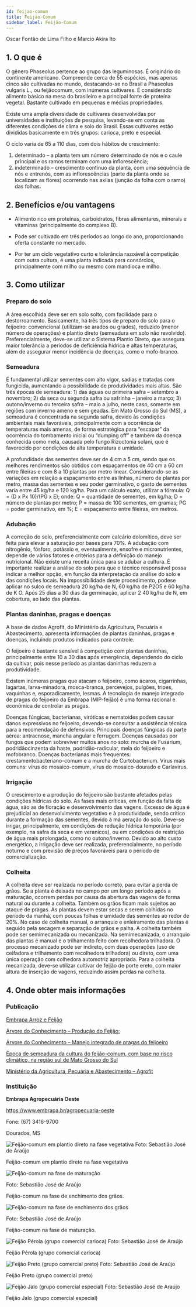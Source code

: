 ```yaml
---
id: feijao-comum
title: Feijão-Comum
sidebar_label: Feijão-Comum
---
```


<div class="center-textArticle">Oscar Fontão de Lima Filho e Marcio Akira Ito</div>

## **1. O que é**

O gênero Phaseolus pertence ao grupo das leguminosas. É
originário do continente americano. Compreende cerca de 55
espécies, mas apenas cinco são cultivadas no mundo,
destacando-se no Brasil a Phaseolus vulgaris L., ou feijãocomum, com inúmeras cultivares. É considerado alimento básico
na mesa do brasileiro e a principal fonte de proteína vegetal.
Bastante cultivado em pequenas e médias propriedades.

Existe uma ampla diversidade de cultivares desenvolvidas por
universidades e instituições de pesquisa, levando-se em conta
as diferentes condições de clima e solo do Brasil. Essas
cultivares estão divididas basicamente em três grupos: carioca,
preto e especial.

O ciclo varia de 65 a 110 dias, com dois hábitos de crescimento:

1. determinado – a planta tem um número determinado de nós e o
   caule principal e os ramos terminam com uma inflorescência;
2. indeterminado – crescimento contínuo da planta, com uma
   sequência de nós e entrenós, com as inflorescências (parte da
   planta onde se localizam as flores) ocorrendo nas axilas (junção
   da folha com o ramo) das folhas.

## **2. Benefícios e/ou vantagens**

- Alimento rico em proteínas, carboidratos, fibras alimentares,
  minerais e vitaminas (principalmente do complexo B).

- Pode ser cultivado em três períodos ao longo do ano,
  proporcionando oferta constante no mercado.

- Por ter um ciclo vegetativo curto e tolerância razoável à
  competição com outra cultura, é uma planta indicada para
  consórcios, principalmente com milho ou mesmo com
  mandioca e milho.

## **3. Como utilizar**

### Preparo do solo

A área escolhida deve ser em solo solto, com facilidade para o
destorroamento. Basicamente, há três tipos de preparo do solo
para o feijoeiro: convencional (utilizam-se arados ou grades),
reduzido (menor número de operações) e plantio direto
(semeadura em solo não revolvido). Preferencialmente, deve-se
utilizar o Sistema Plantio Direto, que assegura maior tolerância a
períodos de deficiência hídrica e altas temperaturas, além de
assegurar menor incidência de doenças, como o mofo-branco.

### Semeadura

É fundamental utilizar sementes com alto vigor, sadias e tratadas
com fungicida, aumentando a possibilidade de produtividades
mais altas. São três épocas de semeadura: 1) das águas ou
primeira safra – setembro a novembro; 2) da seca ou segunda
safra ou safrinha – janeiro a março; 3) outono/inverno ou terceira
safra – maio a julho, neste caso, somente em regiões com inverno
ameno e sem geadas. Em Mato Grosso do Sul (MS), a semeadura
é concentrada na segunda safra, devido às condições ambientais
mais favoráveis, principalmente com a ocorrência de
temperaturas mais amenas, de forma estratégica para “escapar”
da ocorrência do tombamento inicial ou “dumping off” e também
da doença conhecida como mela, causada pelo fungo Rizoctonia
solani, que é favorecido por condições de alta temperatura e
umidade.

A profundidade das sementes deve ser de 4 cm a 5 cm, sendo
que os melhores rendimentos são obtidos com espaçamentos de
40 cm a 60 cm entre fileiras e com 8 a 10 plantas por metro linear.
Considerando-se as variações em relação a espaçamento entre
as linhas, número de plantas por metro, massa das sementes e seu poder germinativo, o gasto de sementes varia entre 45 kg/ha
e 120 kg/ha. Para um cálculo exato, utilizar a fórmula: Q = (D x Px
10)/(PG x E); onde: Q = quantidade de sementes, em kg/ha; D =
número de plantas por metro; P = massa de 100 sementes, em
gramas; PG = poder germinativo, em %; E = espaçamento entre
fileiras, em metros.

### Adubação

A correção do solo, preferencialmente com calcário dolomítico,
deve ser feita para elevar a saturação por bases para 70%. A
adubação com nitrogênio, fósforo, potássio e, eventualmente,
enxofre e micronutrientes, depende de vários fatores e critérios
para a definição do manejo nutricional. Não existe uma receita
única para se adubar a cultura. É importante realizar a análise do
solo para que o técnico responsável possa indicar a melhor
opção, em função da interpretação da análise do solo e das
condições locais. Na impossibilidade deste procedimento, podese aplicar no sulco de semeadura 20 kg/ha de N, 60 kg/ha de P2O5
e 60 kg/ha de K O. Após 25 dias a 30 dias da germinação, aplicar 2
40 kg/ha de N, em cobertura, ao lado das plantas.

### Plantas daninhas, pragas e doenças

A base de dados Agrofit, do Ministério da Agricultura, Pecuária e
Abastecimento, apresenta informações de plantas daninhas,
pragas e doenças, incluindo produtos indicados para controle.

O feijoeiro é bastante sensível à competição com plantas
daninhas, principalmente entre 10 a 30 dias após emergência,
dependendo do ciclo da cultivar, pois nesse período as plantas
daninhas reduzem a produtividade.

Existem inúmeras pragas que atacam o feijoeiro, como ácaros,
cigarrinhas, lagartas, larva-minadora, mosca-branca,
percevejos, pulgões, tripes, vaquinhas e, esporadicamente,
lesmas. A tecnologia de manejo integrado de pragas do feijoeiro
da Embrapa (MIP-feijão) é uma forma racional e econômica de
controlar as pragas.

Doenças fúngicas, bacterianas, viróticas e nematoides podem
causar danos expressivos no feijoeiro, devendo-se consultar a
assistência técnica para a recomendação de defensivos.
Principais doenças fúngicas da parte aérea: antracnose, mancha
angular e ferrugem. Doenças causadas por fungos que podem
sobreviver muitos anos no solo: murcha de Fusarium, podridãocinzenta da haste, podridão-radicular, mela do feijoeiro e mofobranco. Doenças bacterianas mais frequentes: crestamentobacteriano-comum e a murcha de Curtobacterium. Vírus mais
comuns: vírus do mosaico-comum, vírus do mosaico-dourado e
Carlavirus.

### Irrigação

O crescimento e a produção do feijoeiro são bastante afetados
pelas condições hídricas do solo. As fases mais críticas, em
função da falta de água, são as de floração e desenvolvimento
das vagens. Excesso de água é prejudicial ao desenvolvimento
vegetativo e à produtividade, sendo crítico durante a formação
das sementes, devido à má aeração do solo. Deve-se irrigar,
principalmente, em condições de redução hídrica temporária (por
exemplo, na safra da seca e em veranicos), ou em condições de
restrição de água mais prolongada, como no outono/inverno.
Devido ao alto custo energético, a irrigação deve ser realizada,
preferencialmente, no período noturno e com previsão de preços
favoráveis para o período de comercialização.

### Colheita

A colheita deve ser realizada no período correto, para evitar a
perda de grãos. Se a planta é deixada no campo por um longo
período após a maturação, ocorrem perdas por causa da
abertura das vagens de forma natural ou durante a colheita.
Também os grãos ficam mais sujeitos ao ataque de pragas. As
plantas devem estar secas e serem colhidas no período da
manhã, com poucas folhas e umidade das sementes ao redor de
20%. No caso de colheita manual, o arranquio e enleiramento
das plantas é seguido pela secagem e separação de grãos e
palha. A colheita também pode ser semimecanizada ou
mecanizada. Na semimecanizada, o arranquio das plantas é manual e o trilhamento feito com recolhedora trilhadora. O
processo mecanizado pode ser indireto, com duas operações
(uso de ceifadora e trilhamento com recolhedora trilhadora) ou
direto, com uma única operação com colhedora automotriz
apropriada. Para a colheita mecanizada, deve-se utilizar cultivar
de feijão de porte ereto, com maior altura de inserção de vagens,
reduzindo assim perdas na colheita.

## **4. Onde obter mais informações**

### Publicação

[Embrapa Arroz e Feijão](https://www.embrapa.br/arroz-e-feijao)

[Árvore do Conhecimento – Produção do Feijão:](https://tinyurl.com/ro9d9s8)

[Árvore do Conhecimento – Manejo integrado de pragas do feijoeiro](https://tinyurl.com/srkhral)

[Época de semeadura da cultura do feijão-comum, com base no risco climático, na região sul de Mato Grosso do Sul](https://bit.ly/3eNkozQ)

[Ministério da Agricultura, Pecuária e Abastecimento – Agrofit](https://tinyurl.com/7zvtv4o)

### Instituição

**Embrapa Agropecuária Oeste**

https://www.embrapa.br/agropecuaria-oeste

Fone: (67) 3416-9700

Dourados, MS

![Feijão-comum em plantio direto na fase vegetativa](/img/docs/08_feijao_comum/FOTO_01.jpg)
Foto: Sebastião José de Araújo

<div className="center-textImage">
Feijão-comum em plantio direto na fase vegetativa
</div>

<div className="image-Box">

![Feijão-comum na fase de maturação](/img/docs/08_feijao_comum/FOTO_03.jpg)

Foto: Sebastião José de Araújo

</div>

<div className="center-textImage">
Feijão-comum na fase de
enchimento dos grãos.
</div>

<div className="image-Box">

![Feijão-comum na fase de enchimento dos grãos](/img/docs/08_feijao_comum/FOTO_02.jpg)

Foto: Sebastião José de Araújo

</div>

<div className="center-textImage">
Feijão-comum na fase de
maturação.
</div>

![Feijão Pérola (grupo comercial carioca)](/img/docs/08_feijao_comum/FOTO_04.jpg)
Foto: Sebastião José de Araújo

<div className="center-textImage">
Feijão Pérola (grupo comercial carioca)
</div>

![Feijão Preto (grupo comercial preto)](/img/docs/08_feijao_comum/FOTO_05.jpg)
Foto: Sebastião José de Araújo

<div className="center-textImage">
Feijão Preto (grupo comercial preto)
</div>

![Feijão Jalo (grupo comercial especial)](/img/docs/08_feijao_comum/FOTO_06.jpg)
Foto: Sebastião José de Araújo

<div className="center-textImage">
Feijão Jalo (grupo comercial especial)
</div>
